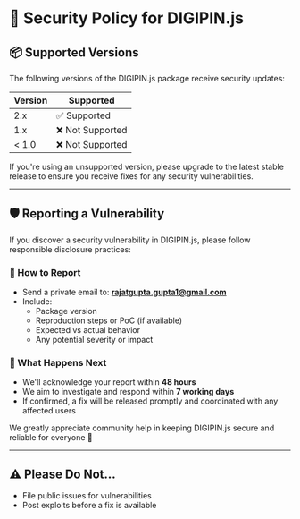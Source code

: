 # 🔐 Security Policy for DIGIPIN.js

## 📦 Supported Versions

The following versions of the DIGIPIN.js package receive security updates:

| Version | Supported          |
| ------- | ------------------ |
| 2.x     | ✅ Supported        |
| 1.x     | ❌ Not Supported    |
| < 1.0   | ❌ Not Supported    |

If you're using an unsupported version, please upgrade to the latest stable release to ensure you receive fixes for any security vulnerabilities.

---

## 🛡️ Reporting a Vulnerability

If you discover a security vulnerability in DIGIPIN.js, please follow responsible disclosure practices:

### 🔁 How to Report

- Send a private email to: **[rajatgupta.gupta1@gmail.com](mailto:rajatgupta.gupta1@gmail.com)**
- Include:
  - Package version
  - Reproduction steps or PoC (if available)
  - Expected vs actual behavior
  - Any potential severity or impact

### 🔐 What Happens Next

- We'll acknowledge your report within **48 hours**
- We aim to investigate and respond within **7 working days**
- If confirmed, a fix will be released promptly and coordinated with any affected users

We greatly appreciate community help in keeping DIGIPIN.js secure and reliable for everyone 🙏

---

## ⚠️ Please Do Not...

- File public issues for vulnerabilities
- Post exploits before a fix is available

